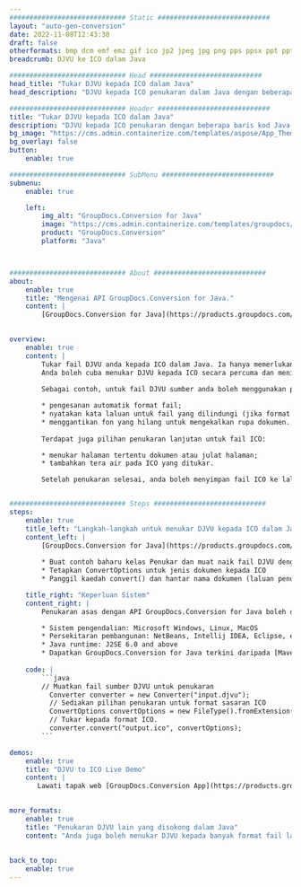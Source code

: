 ```yaml
---
############################# Static ############################
layout: "auto-gen-conversion"
date: 2022-11-08T12:43:38
draft: false
otherformats: bmp dcm emf emz gif ico jp2 jpeg jpg png pps ppsx ppt pptx psb psd svg svgz tga tif tiff webp wmf wmz
breadcrumb: DJVU ke ICO dalam Java

############################# Head ############################
head_title: "Tukar DJVU kepada ICO dalam Java"
head_description: "DJVU kepada ICO penukaran dalam Java dengan beberapa baris kod. Tukar lebih 160 format fail menggunakan API penukaran dokumen GroupDocs untuk Java"

############################# Header ############################
title: "Tukar DJVU kepada ICO dalam Java"
description: "DJVU kepada ICO penukaran dengan beberapa baris kod Java."
bg_image: "https://cms.admin.containerize.com/templates/aspose/App_Themes/V3/images/bg/header1.png"
bg_overlay: false
button:
    enable: true

############################# SubMenu ############################
submenu:
    enable: true

    left:
        img_alt: "GroupDocs.Conversion for Java"
        image: "https://cms.admin.containerize.com/templates/groupdocs/images/product-logos/90x90-noborder/groupdocs-conversion-java.png"
        product: "GroupDocs.Conversion"
        platform: "Java"



############################# About ############################
about:
    enable: true
    title: "Mengenai API GroupDocs.Conversion for Java."
    content: |
        [GroupDocs.Conversion for Java](https://products.groupdocs.com/conversion/java/) ialah API penukaran format fail lanjutan untuk menukar antara imej popular dan format dokumen seperti Microsoft Office, OpenDocument, PDF, HTML, e-mel, CAD. dan banyak lagi dengan hanya beberapa baris kod. API asli secara automatik mengesan format dokumen asal dan menawarkan banyak pilihan untuk menyesuaikan dokumen yang ditukar. Bersama-sama dengan fungsi mengekstrak maklumat daripada dokumen, ia juga menyokong caching hasil penukaran ke cakera tempatan secara lalai. Walau bagaimanapun, sebarang jenis storan cache boleh disokong dengan melaksanakan antara muka yang sesuai - Amazon S3, Dropbox, Google Drive, Windows Azure, Reddis atau mana-mana yang lain.
    

overview:
    enable: true
    content: |
        Tukar fail DJVU anda kepada ICO dalam Java. Ia hanya memerlukan beberapa baris kod Java pada mana-mana platform pilihan anda, seperti Windows, Linux, macOS.
        Anda boleh cuba menukar DJVU kepada ICO secara percuma dan menilai kualiti hasil penukaran. Bersama-sama dengan skrip penukaran fail mudah, anda boleh mencuba pilihan yang lebih canggih untuk memuatkan fail sumber DJVU dan menyimpan output ICO. 
        
        Sebagai contoh, untuk fail DJVU sumber anda boleh menggunakan pilihan pemuatan berikut:

        * pengesanan automatik format fail;
        * nyatakan kata laluan untuk fail yang dilindungi (jika format fail menyokongnya);
        * menggantikan fon yang hilang untuk mengekalkan rupa dokumen.
        
        Terdapat juga pilihan penukaran lanjutan untuk fail ICO:

        * menukar halaman tertentu dokumen atau julat halaman;
        * tambahkan tera air pada ICO yang ditukar.

        Setelah penukaran selesai, anda boleh menyimpan fail ICO ke laluan fail setempat anda atau ke mana-mana storan pihak ketiga seperti FTP, Amazon S3, Google Drive, Dropbox dll. Sila ambil perhatian - untuk menukar DJVU kepada ICO, anda tidak perlu memasang sebarang perisian tambahan, seperti MS Office, Open Office, Adobe Acrobat Reader dsb.


############################# Steps ############################
steps:
    enable: true
    title_left: "Langkah-langkah untuk menukar DJVU kepada ICO dalam Java"
    content_left: |
        [GroupDocs.Conversion for Java](https://products.groupdocs.com/conversion/java/) membenarkan pembangun menukar fail DJVU kepada ICO dengan mudah dengan beberapa baris kod.
        
        * Buat contoh baharu kelas Penukar dan muat naik fail DJVU dengan laluan penuh
        * Tetapkan ConvertOptions untuk jenis dokumen kepada ICO
        * Panggil kaedah convert() dan hantar nama dokumen (laluan penuh) dan format (ICO) sebagai parameter

    title_right: "Keperluan Sistem"
    content_right: |
        Penukaran asas dengan API GroupDocs.Conversion for Java boleh dilakukan dengan hanya beberapa baris kod. API kami disokong pada semua platform dan sistem pengendalian utama. Sebelum melaksanakan kod di bawah, pastikan anda mempunyai prasyarat berikut dipasang pada sistem anda.

        * Sistem pengendalian: Microsoft Windows, Linux, MacOS
        * Persekitaran pembangunan: NetBeans, Intellij IDEA, Eclipse, etc.
        * Java runtime: J2SE 6.0 and above
        * Dapatkan GroupDocs.Conversion for Java terkini daripada [Maven](https://repository.groupdocs.com/webapp/#/artifacts/browse/tree/General/repo/com/groupdocs/groupdocs-conversion)
         
    code: |
        ```java    
        // Muatkan fail sumber DJVU untuk penukaran
          Converter converter = new Converter("input.djvu");
          // Sediakan pilihan penukaran untuk format sasaran ICO
          ConvertOptions convertOptions = new FileType().fromExtension("ico").getConvertOptions();
          // Tukar kepada format ICO.
          converter.convert("output.ico", convertOptions);
        ```

demos:
    enable: true
    title: "DJVU to ICO Live Demo"
    content: |
       Lawati tapak web [GroupDocs.Conversion App](https://products.groupdocs.app/conversion/family) kami dan cuba DJVU kepada ICO penukaran sekarang. Demo percuma mempunyai faedah berikut
          

more_formats:
    enable: true
    title: "Penukaran DJVU lain yang disokong dalam Java"
    content: "Anda juga boleh menukar DJVU kepada banyak format fail lain. Sila lihat senarai di bawah."
       
       
back_to_top:
    enable: true
---
```

